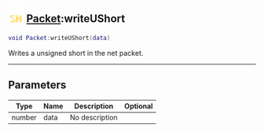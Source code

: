 ## <img src="../../.gitbook/assets/shared.png" width="32" height="32" /> [Packet](../packet/README.md):writeUShort

```lua
void Packet:writeUShort(data)
```

Writes a unsigned short in the net packet.<br>

-----------------
## Parameters

| Type   | Name | Description | Optional |
| ------ | ---- | ----------- | -------: |
| number | data | No description |  |

